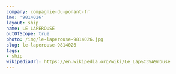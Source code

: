 ```yaml
---
company: compagnie-du-ponant-fr
imo: '9814026'
layout: ship
name: LE LAPEROUSE
outOfScope: true
photo: /img/le-laperouse-9814026.jpg
slug: le-laperouse-9814026
tags:
- ship
wikipediaUrl: https://en.wikipedia.org/wiki/Le_Lap%C3%A9rouse
---
```

